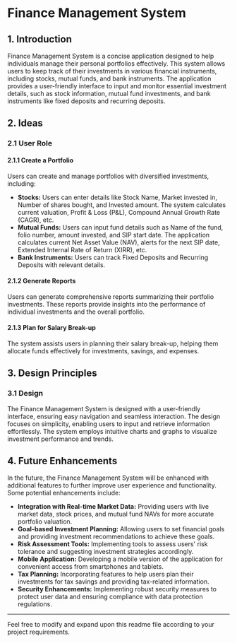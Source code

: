 # Finance Management System

## 1. Introduction
Finance Management System is a concise application designed to help individuals manage their personal portfolios effectively. This system allows users to keep track of their investments in various financial instruments, including stocks, mutual funds, and bank instruments. The application provides a user-friendly interface to input and monitor essential investment details, such as stock information, mutual fund investments, and bank instruments like fixed deposits and recurring deposits.

## 2. Ideas

### 2.1 User Role

#### 2.1.1 Create a Portfolio
Users can create and manage portfolios with diversified investments, including:
- **Stocks:** Users can enter details like Stock Name, Market invested in, Number of shares bought, and Invested amount. The system calculates current valuation, Profit & Loss (P&L), Compound Annual Growth Rate (CAGR), etc.
- **Mutual Funds:** Users can input fund details such as Name of the fund, folio number, amount invested, and SIP start date. The application calculates current Net Asset Value (NAV), alerts for the next SIP date, Extended Internal Rate of Return (XIRR), etc.
- **Bank Instruments:** Users can track Fixed Deposits and Recurring Deposits with relevant details.

#### 2.1.2 Generate Reports
Users can generate comprehensive reports summarizing their portfolio investments. These reports provide insights into the performance of individual investments and the overall portfolio.

#### 2.1.3 Plan for Salary Break-up
The system assists users in planning their salary break-up, helping them allocate funds effectively for investments, savings, and expenses.

## 3. Design Principles

### 3.1 Design
The Finance Management System is designed with a user-friendly interface, ensuring easy navigation and seamless interaction. The design focuses on simplicity, enabling users to input and retrieve information effortlessly. The system employs intuitive charts and graphs to visualize investment performance and trends.

## 4. Future Enhancements
In the future, the Finance Management System will be enhanced with additional features to further improve user experience and functionality. Some potential enhancements include:

- **Integration with Real-time Market Data:** Providing users with live market data, stock prices, and mutual fund NAVs for more accurate portfolio valuation.
- **Goal-based Investment Planning:** Allowing users to set financial goals and providing investment recommendations to achieve these goals.
- **Risk Assessment Tools:** Implementing tools to assess users' risk tolerance and suggesting investment strategies accordingly.
- **Mobile Application:** Developing a mobile version of the application for convenient access from smartphones and tablets.
- **Tax Planning:** Incorporating features to help users plan their investments for tax savings and providing tax-related information.
- **Security Enhancements:** Implementing robust security measures to protect user data and ensuring compliance with data protection regulations.

---

Feel free to modify and expand upon this readme file according to your project requirements.
